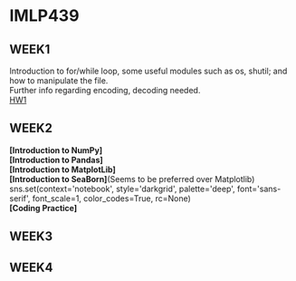 # IMLP439

## WEEK1  
Introduction to for/while loop, some useful modules such as os, shutil; and how to manipulate the file.  
Further info regarding encoding, decoding needed.  
[HW1](https://github.com/TonyDai702/IMLP439/tree/d2b1d69aedbe59d3bcc1b9d0a7b394d7f8631a1b/Unit01)  

## WEEK2  
**[Introduction to NumPy]**  
**[Introduction to Pandas]**  
**[Introduction to MatplotLib]**    
**[Introduction to SeaBorn]**(Seems to be preferred over Matplotlib)       
sns.set(context='notebook', style='darkgrid', palette='deep', font='sans-serif', font_scale=1, color_codes=True, rc=None)  
**[Coding Practice]**  

## WEEK3
  
## WEEK4
